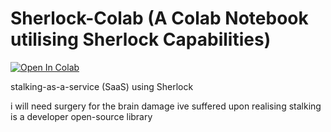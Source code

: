 # Sherlock-Colab (A Colab Notebook utilising Sherlock Capabilities)

[![Open In Colab](https://colab.research.google.com/assets/colab-badge.svg)](https://colab.research.google.com/github/goldencorgi/sherlock-colab/blob/master/sherlock-py.ipynb)

stalking-as-a-service (SaaS) using Sherlock

i will need surgery for the brain damage ive suffered upon realising stalking is a developer open-source library
